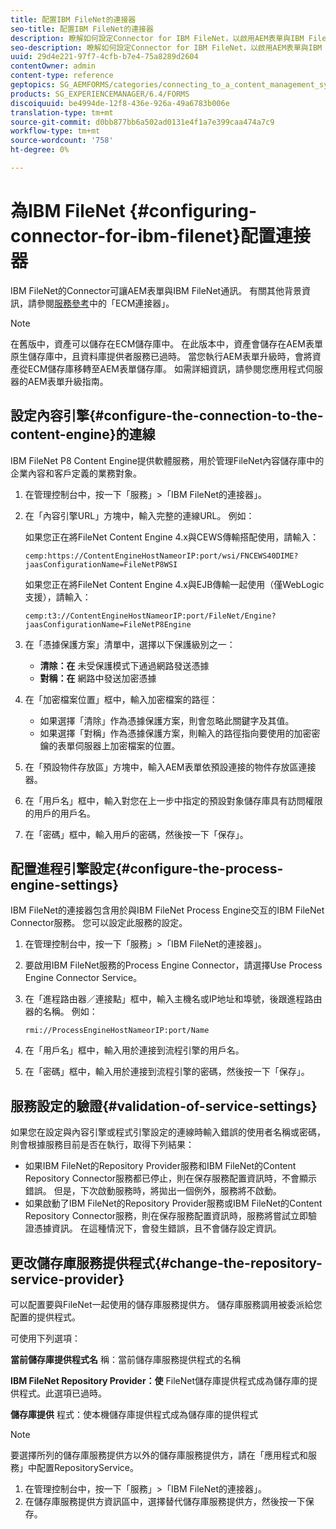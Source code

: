 ```yaml
---
title: 配置IBM FileNet的連接器
seo-title: 配置IBM FileNet的連接器
description: 瞭解如何設定Connector for IBM FileNet，以啟用AEM表單與IBM FileNet之間的通訊。
seo-description: 瞭解如何設定Connector for IBM FileNet，以啟用AEM表單與IBM FileNet之間的通訊。
uuid: 29d4e221-97f7-4cfb-b7e4-75a8289d2604
contentOwner: admin
content-type: reference
geptopics: SG_AEMFORMS/categories/connecting_to_a_content_management_system
products: SG_EXPERIENCEMANAGER/6.4/FORMS
discoiquuid: be4994de-12f8-436e-926a-49a6783b006e
translation-type: tm+mt
source-git-commit: d0bb877bb6a502ad0131e4f1a7e399caa474a7c9
workflow-type: tm+mt
source-wordcount: '758'
ht-degree: 0%

---
```



# 為IBM FileNet {#configuring-connector-for-ibm-filenet}配置連接器

IBM FileNet的Connector可讓AEM表單與IBM FileNet通訊。 有關其他背景資訊，請參閱[服務參考](https://www.adobe.com/go/learn_aemforms_services_63)中的「ECM連接器」。

>[!NOTE]
>
>在舊版中，資產可以儲存在ECM儲存庫中。 在此版本中，資產會儲存在AEM表單原生儲存庫中，且資料庫提供者服務已過時。 當您執行AEM表單升級時，會將資產從ECM儲存庫移轉至AEM表單儲存庫。 如需詳細資訊，請參閱您應用程式伺服器的AEM表單升級指南。

## 設定內容引擎{#configure-the-connection-to-the-content-engine}的連線

IBM FileNet P8 Content Engine提供軟體服務，用於管理FileNet內容儲存庫中的企業內容和客戶定義的業務對象。

1. 在管理控制台中，按一下「服務」>「IBM FileNet的連接器」。
1. 在「內容引擎URL」方塊中，輸入完整的連線URL。 例如：

   如果您正在將FileNet Content Engine 4.x與CEWS傳輸搭配使用，請輸入：

   `cemp:https://ContentEngineHostNameorIP:port/wsi/FNCEWS40DIME?jaasConfigurationName=FileNetP8WSI`

   如果您正在將FileNet Content Engine 4.x與EJB傳輸一起使用（僅WebLogic支援），請輸入：

   `cemp:t3://ContentEngineHostNameorIP:port/FileNet/Engine?jaasConfigurationName=FileNetP8Engine`

1. 在「憑據保護方案」清單中，選擇以下保護級別之一：

   * **清除：在** 未受保護模式下通過網路發送憑據
   * **對稱：在** 網路中發送加密憑據

1. 在「加密檔案位置」框中，輸入加密檔案的路徑：

   * 如果選擇「清除」作為憑據保護方案，則會忽略此關鍵字及其值。
   * 如果選擇「對稱」作為憑據保護方案，則輸入的路徑指向要使用的加密密鑰的表單伺服器上加密檔案的位置。

1. 在「預設物件存放區」方塊中，輸入AEM表單依預設連接的物件存放區連接器。
1. 在「用戶名」框中，輸入對您在上一步中指定的預設對象儲存庫具有訪問權限的用戶的用戶名。
1. 在「密碼」框中，輸入用戶的密碼，然後按一下「保存」。

## 配置進程引擎設定{#configure-the-process-engine-settings}

IBM FileNet的連接器包含用於與IBM FileNet Process Engine交互的IBM FileNet Connector服務。 您可以設定此服務的設定。

1. 在管理控制台中，按一下「服務」>「IBM FileNet的連接器」。
1. 要啟用IBM FileNet服務的Process Engine Connector，請選擇Use Process Engine Connector Service。
1. 在「進程路由器／連接點」框中，輸入主機名或IP地址和埠號，後跟進程路由器的名稱。 例如：

   `rmi://ProcessEngineHostNameorIP:port/Name`

1. 在「用戶名」框中，輸入用於連接到流程引擎的用戶名。
1. 在「密碼」框中，輸入用於連接到流程引擎的密碼，然後按一下「保存」。

## 服務設定的驗證{#validation-of-service-settings}

如果您在設定與內容引擎或程式引擎設定的連線時輸入錯誤的使用者名稱或密碼，則會根據服務目前是否在執行，取得下列結果：

* 如果IBM FileNet的Repository Provider服務和IBM FileNet的Content Repository Connector服務都已停止，則在保存服務配置資訊時，不會顯示錯誤。 但是，下次啟動服務時，將拋出一個例外，服務將不啟動。
* 如果啟動了IBM FileNet的Repository Provider服務或IBM FileNet的Content Repository Connector服務，則在保存服務配置資訊時，服務將嘗試立即驗證憑據資訊。 在這種情況下，會發生錯誤，且不會儲存設定資訊。

## 更改儲存庫服務提供程式{#change-the-repository-service-provider}

可以配置要與FileNet一起使用的儲存庫服務提供方。 儲存庫服務調用被委派給您配置的提供程式。

可使用下列選項：

**當前儲存庫提供程式名** 稱：當前儲存庫服務提供程式的名稱

**IBM FileNet Repository Provider：使** FileNet儲存庫提供程式成為儲存庫的提供程式。此選項已過時。

**儲存庫提供** 程式：使本機儲存庫提供程式成為儲存庫的提供程式

>[!NOTE]
>
>要選擇所列的儲存庫服務提供方以外的儲存庫服務提供方，請在「應用程式和服務」中配置RepositoryService。<!-- Fix broken link(See Managing Services) -->

1. 在管理控制台中，按一下「服務」>「IBM FileNet的連接器」。
1. 在儲存庫服務提供方資訊區中，選擇替代儲存庫服務提供方，然後按一下保存。
